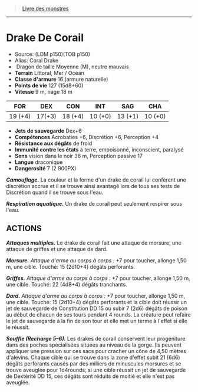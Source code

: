 ﻿> [Livre des monstres](tome_of_beasts.md)

---

# Drake De Corail

- Source: (LDM p150)(TOB p150)
- Alias: Coral Drake
-  Dragon de taille Moyenne (M), neutre mauvais
- **Terrain** Littoral, Mer / Océan
- **Classe d'armure** 16 (armure naturelle)
- **Points de vie** 127 (15d8+60)
- **Vitesse** 9 m, nage 18 m

|FOR|DEX|CON|INT|SAG|CHA|
|---|---|---|---|---|---|
|19 (+4)|17(+3)|18 (+4)|10 (+0)|13 (+1)|10 (+0)|

- **Jets de sauvegarde** Dex+6
- **Compétences** Acrobaties +6, Discrétion +6, Perception +4
- **Résistance aux dégâts** de froid
- **Immunité contre les états** à terre, empoisonné, inconscient, paralysé
- **Sens** vision dans le noir 36 m, Perception passive 17
- **Langue** draconique
- **Dangerosité** 7 (2 900PX)

**_Camouflage._** La couleur et la forme d'un drake de corail lui confèrent une discrétion accrue et il se trouve ainsi avantagé lors de tous ses tests de Discrétion quand il se trouve sous l'eau.

**_Respiration aquatique._** Un drake de corail peut seulement respirer sous l'eau.

## ACTIONS

**_Attaques multiples._** Le drake de corail fait une attaque de morsure, une attaque de griffes et une attaque de dard.

**_Morsure._** _Attaque d'arme au corps à corps :_ +7 pour toucher, allonge 1,50 m, une cible. Touché: 15 (2d10+4) dégâts perforants.

**_Griffes._** _Attaque d'arme au corps à corps :_ +7 pour toucher, allonge 1,50 m, une cible. Touché: 22 (4d8+4) dégâts tranchants.

**_Dard._** _Attaque d'arme au corps à corps :_ +7 pour toucher, allonge 1,50 m, une cible. Touché: 15 (2d10+4) dégâts perforants et la cible doit réussir un jet de sauvegarde de Constitution DD 15 ou subir 7 (2d6) dégâts de poison au début de chacun de ses tours pendant 4 rounds. La créature peut refaire le jet de sauvegarde à la fin de son tour et elle met un terme à l'effet si elle le réussit.

**_Souffle (Recharge 5–6)._** Les drakes de corail conservent leur progéniture dans des poches spécialisées situées au niveau de la gorge. Ils peuvent appliquer une pression sur ces sacs pour cracher un cône de 4,50 mètres d'alevins. Chaque cible qui se trouve dans la zone d'effet subit 21 (6d6) dégâts perforants causés par des milliers de minuscules morsures et se trouve aveuglée pour 1d4rounds; si une cible réussit un jet de sauvegarde de Dextérité DD 15, ces dégâts sont réduits de moitié et elle n'est pas aveuglée.

